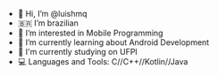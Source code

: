 - 👋 Hi, I’m @luishmq
- 🇧🇷 I’m brazilian
- 👀 I’m interested in Mobile Programming
- 🌱 I’m currently learning about Android Development
- 📝 I'm currently studying on UFPI
- 💻 Languages and Tools: C//C++//Kotlin//Java

<!---
luishmq/luishmq is a ✨ special ✨ repository because its `README.md` (this file) appears on your GitHub profile.
You can click the Preview link to take a look at your changes.
--->
